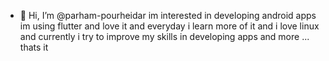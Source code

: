 - 👋 Hi, I’m @parham-pourheidar
im interested in developing android apps
im using flutter and love it and everyday i learn more of it
and i love linux and currently i try to improve my skills in developing apps and more ...
thats it
